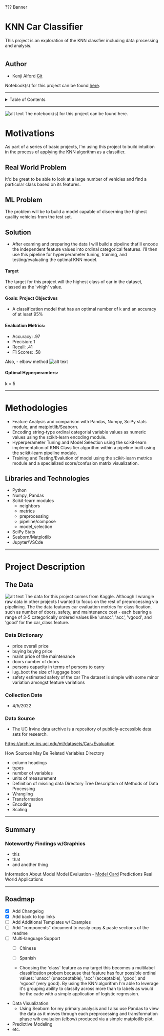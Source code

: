 ??? Banner


# KNN Car Classifier

This project is an exploration of the KNN classfier including data processing and analysis.

#
## Author

- Kenji Alford [Git](https://www.github.com/333kenji)

Notebook(s) for this project can be found [here](https://github.com/333Kenji/CarClassifier_KNN/tree/main/Notebooks).

---

<!-- TABLE OF CONTENTS -->
<details>
    
  <summary>Table of Contents</summary>
  <ol>
    <li>
      <a href="#about-the-project">About The Project</a>
      <ul>
        <li><a href="#built-with">Built With</a></li>
      </ul>
    </li>
    <li>
      <a href="#getting-started">Getting Started</a>
      <ul>
        <li><a href="#prerequisites">Prerequisites</a></li>
        <li><a href="#installation">Installation</a></li>
      </ul>
    </li>
    <li><a href="#usage">Usage</a></li>
    <li><a href="#roadmap">Roadmap</a></li>
    <li><a href="#contributing">Contributing</a></li>
    <li><a href="#license">License</a></li>
    <li><a href="#contact">Contact</a></li>
    <li><a href="#acknowledgments">Acknowledgments</a></li>
  </ol>
</details>


---

![alt text](https://github.com/333Kenji/CarClassifier_KNNCarClassifier_KNN/blob/main/Images/banner.jpg "Final")
The notebook(s) for this project can be found here.


# Motivations

As part of a series of basic projects, I'm using this project to build intuition in the process of applying the KNN algorithm as a classifier.

## Real World Problem
It'd be great to be able to look at a large number of vehicles and find a particular class based on its features.

## ML Problem
The problem will be to build a model capable of discerning the highest quality vehicles from the test set.

## Solution
- After examing and preparing the data I will build a pipeline that'll encode the independent feature values into ordinal categorical features. I'll then use this pipeline for hyperperameter tuning, training, and testing/evaluating the optimal KNN model.

#### Target
The target for this project will the highest class of car in the dataset, classed as the 'vhigh' value.

#### Goals: Project Objectives
- A classification model that has an optimal number of k and an accuracy of at least 95%

#### Evaluation Metrics:
* Accuracy: .97
* Precision: 1
* Recall: .41
* F1 Scores: .58

Also,
    - elbow method
![alt text](https://github.com/333Kenji/CarClassifier_KNN/tree/main/Images/elbow.jpeg "Elbow Method")

#### Optimal Hyperperamters:
k = 5


---
# Methodologies
- Feature Analysis and comparison with Pandas, Numpy, SciPy stats module, and matplotlib/Seaborn.
- Encoding string-type ordinal categorial variable values as numeric values using the scikit-learn encoding module.
- Hyperperameter Tuning and Model Selection using the scikit-learn implementation of KNN Classifier algorithm within a pipeline built using the scikit-learn pipeline module.
- Training and Testing/Evalution of model using the scikit-learn metrics module and a specialized score/confusion matrix visualization.

## Libraries and Technologies
- Python
- Numpy, Pandas
- Scikit-learn modules
  * neighbors
  * metrics
  * preprocessing
  * pipeline/compose
  * model_selection
- SciPy Stats
- Seaborn/Matplotlib
- Jupyter/VSCde

---
# Project Description
 ## The Data
 
![alt text](https://github.com/333Kenji/CarClassifier_KNN/blob/main/Images/rawdata.jpg "Final")
The data for this project comes from Kaggle. Although I wrangle raw data in other projects I wanted to focus on the rest of preprocessing via pipelining. The the data features car evaluation metrics for classification, such as number of doors, safety, and maintenance cost - each bearing a range of 3-5 categorically ordered values like 'unacc', 'acc', 'vgood', and 'good' for the car_class feature.

### Data Dictionary
* price    overall price
* buying   buying price
* maint    price of the maintenance
* doors    number of doors
* persons  capacity in terms of persons to carry
* lug_boot the size of luggage boot
* safety   estimated safety of the car The dataset is simple with some minor variation amongst feature variations



### Collection Date
- 4/5/2022

### Data Source
* The UC Irvine data archive is a repository of publicly-accessible data sets for research.

https://archive.ics.uci.edu/ml/datasets/Car+Evaluation


How Sources May Be Related
Variables Directory
- column headings
- types
- number of variables
- units of measurement
- Definition of missing data
Directory Tree
Description of Methods of Data Processing
- Wrangling
- Transformation
- Encoding
- Scaling

---
## Summary
### Noteworthy Findings w/Graphics
- this
- that
- and another thing


Information About Model
Model Evaluation
    - [Model Card](https://arxiv.org/pdf/1810.03993.pdf)
Predictions
Real World Applications

---
<!-- ROADMAP -->
## Roadmap

- [x] Add Changelog
- [x] Add back to top links
- [ ] Add Additional Templates w/ Examples
- [ ] Add "components" document to easily copy & paste sections of the readme
- [ ] Multi-language Support
    - [ ] Chinese
    - [ ] Spanish



    - Choosing the 'class' feature as my target this becomes a multilabel classification probem because that feature has four possible ordinal values: 'unacc' (unacceptable), 'acc' (acceptable), 'good', and 'vgood' (very good).
    By using the KNN algorithm I'm able to leverage it's grouping ability to classify across more than to labels as would be the cade with a simple application of logistic regression.
- Data Visualization
    - Using Seaborn for my primary analysis and I also use Pandas to view the data as it moves through each preprocessing and transformation phase wih evaluaion (elbow) produced via a simple matplotlib plot.
- Predictive Modeling
- etc.